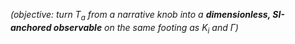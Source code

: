 *(objective: turn $T_a$ from a narrative knob into a **dimensionless, SI-anchored observable** on the same footing as $K_i$ and $\Gamma$)*